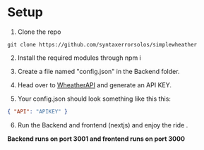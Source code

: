 # Setup

1. Clone the repo

```
git clone https://github.com/syntaxerrorsolos/simplewheather
```

2. Install the required modules through npm i

3. Create a file named "config.json" in the Backend folder.

4. Head over to [WheatherAPI](https://wheatherapi.com) and generate an API KEY.

5. Your config.json should look something like this this:

```json
{ "API": "APIKEY" }
```

6. Run the Backend and frontend (nextjs) and enjoy the ride
   .

**Backend runs on port 3001 and frontend runs on port 3000**
